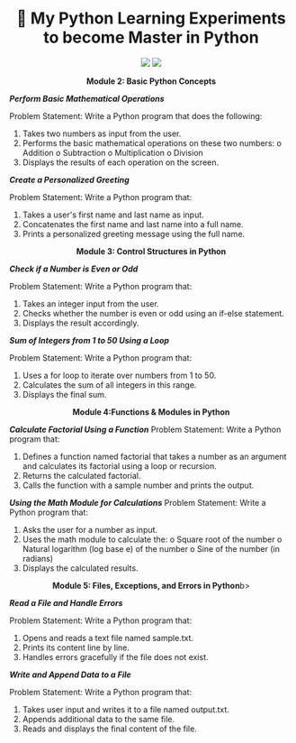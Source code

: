 <h1 align="center">🚀 My Python Learning Experiments to become Master in Python </h1>

<p align="center">
  <img src="https://img.shields.io/github/stars/username/repo?style=social" />
  <img src="https://img.shields.io/github/forks/username/repo?style=social" />
 </p>

<p align="center">
<b>Module 2: Basic Python Concepts</b>
 
<b><i>Perform Basic Mathematical Operations</i></b>

Problem Statement: Write a Python program that does the following:
1.  Takes two numbers as input from the user.
2.  Performs the basic mathematical operations on these two numbers:
o	Addition
o	Subtraction
o	Multiplication
o	Division
3.  Displays the results of each operation on the screen.


 
<b><i>Create a Personalized Greeting</i></b>

Problem Statement: Write a Python program that:
1.  Takes a user's first name and last name as input.
2.  Concatenates the first name and last name into a full name.
3.  Prints a personalized greeting message using the full name.

 <p align="center">
<b>Module 3: Control Structures in Python</b>
 
<b><i>Check if a Number is Even or Odd</b></i>

Problem Statement:  Write a Python program that:
1. 	Takes an integer input from the user.
2. 	Checks whether the number is even or odd using an if-else statement.
3. 	Displays the result accordingly.

<b><i>Sum of Integers from 1 to 50 Using a Loop</b></i>
 
Problem Statement: Write a Python program that:
1.   Uses a for loop to iterate over numbers from 1 to 50.
2.   Calculates the sum of all integers in this range.
3.   Displays the final sum.

 <p align="center">
<b>Module 4:Functions & Modules in Python</b>

<b><i> Calculate Factorial Using a Function</b></i>
Problem Statement: Write a Python program that:
1.   Defines a function named factorial that takes a number as an argument and calculates its factorial using a loop or recursion.
2.   Returns the calculated factorial.
3.   Calls the function with a sample number and prints the output.

<b><i>Using the Math Module for Calculations</b></i>
Problem Statement: Write a Python program that:
1.   Asks the user for a number as input.
2.   Uses the math module to calculate the:
o   Square root of the number
o   Natural logarithm (log base e) of the number
o   Sine of the number (in radians)
3.   Displays the calculated results.

 <p align="center">
<b>Module 5: Files, Exceptions, and Errors in Python</b>b>


<b><i>Read a File and Handle Errors </b></i>

Problem Statement:  Write a Python program that:
1.   Opens and reads a text file named sample.txt.
2.   Prints its content line by line.
3.   Handles errors gracefully if the file does not exist.


<b><i>Write and Append Data to a File</b></i>

Problem Statement: Write a Python program that:
1.   Takes user input and writes it to a file named output.txt.
2.   Appends additional data to the same file.
3.   Reads and displays the final content of the file.

</p>
 



